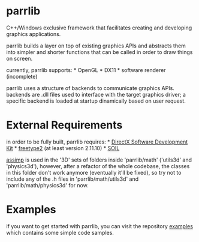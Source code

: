 # parrlib
C++/Windows exclusive framework that facilitates creating and developing graphics applications.

parrlib builds a layer on top of existing graphics APIs and abstracts them into simpler and shorter functions that can be called in order to draw things on screen.

currently, parrlib supports:
	* OpenGL
	* DX11
	* software renderer (incomplete)

parrlib uses a structure of backends to communicate graphics APIs.
backends are .dll files used to interface with the target graphics driver; a specific backend is loaded at startup dinamically based on user request.

# External Requirements
in order to be fully built, parrlib requires:
	* [DirectX Software Development Kit](https://www.microsoft.com/en-us/download/details.aspx?id=6812) 
	* [freetype2](https://freetype.org/) (at least version 2.11.10)
	* [SOIL](https://github.com/littlstar/soil)
	
[assimp](https://github.com/assimp/assimp) is used in the '3D' sets of folders inside 'parrlib/math' ('utils3d' and 'physics3d'), however, after a refactor of the whole codebase, the classes in this folder don't work anymore (eventually it'll be fixed), so try not to include any of the .h files in 'parrlib/math/utils3d' and 'parrlib/math/physics3d' for now.

# Examples
if you want to get started with parrlib, you can visit the repository [examples](https://github.com/AlessandroParrotta/parrlib-examples) which contains some simple code samples.
